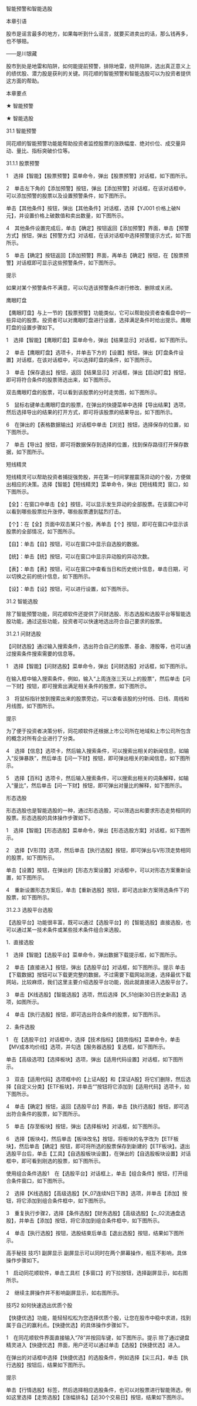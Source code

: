 智能预警和智能选股

本章引语

股市是谣言最多的地方，如果每听到什么谣言，就要买进卖出的话，那么钱再多，也不够赔。

——是川银藏

股市到处是地雷和陷阱，如何能提前预警，排除地雷，绕开陷阱，选出真正意义上的绩优股、潜力股是获利的关键。同花顺的智能预警和智能选股可以为投资者提供这方面的帮助。

本章要点

★ 智能预警

★ 智能选股

31.1 智能预警

同花顺的智能预警功能能帮助投资者监控股票的涨跌幅度、绝对价位、成交量异动、量比、指标突破价位等。

31.1.1 股票预警

1　选择【智能】【股票预警】菜单命令，弹出【股票预警】对话框，如下图所示。

2　单击左下角的【添加预警】按钮，弹出【添加预警】对话框，在该对话框中，可以添加预警的股票以及设置预警条件，如下图所示。

单击【其他条件】按钮，弹出【其他条件】对话框，选择【YJ001 价格上破N元】，并设置价格上破数值和卖出数量，如下图所示。

4　其他条件设置完成后，单击【确定】按钮返回【添加预警】界面，单击【预警方式】按钮，弹出【预警方式】对话框，在该对话框中选择预警提示方式，如下图所示。

5　单击【确定】按钮返回【添加预警】界面，再单击【确定】按钮，在【股票预警】对话框即可显示这些预警条件，如下图所示。

提示

如果对某个预警条件不满意，可以勾选该预警条件进行修改、删除或关闭。

鹰眼盯盘

【鹰眼盯盘】与上一节的【股票预警】功能类似，它可以帮助投资者查看盘中的一些异动的股票。投资者可以对鹰眼盯盘进行设置，选择满足条件时给出提示。鹰眼盯盘的设置步骤如下。

1　选择【智能】【鹰眼盯盘】菜单命令，弹出【结果显示】对话框，如下图所示。

2　单击【鹰眼盯盘】选项卡，并单击下方的【设置】按钮，弹出【盯盘条件设置】对话框，在该对话框中，可以选择盯盘的条件，如下图所示。

3　单击【保存退出】按钮，返回【结果显示】对话框，弹出【启动盯盘】按钮，即可将符合条件的股票筛选出来，如下图所示。

双击鹰眼盯盘的股票，可以看到该股票的分时走势图，如下图所示。

5　鼠标右键单击鹰眼盯盘的股票，在弹出的快捷菜单中选择【导出结果】选项，然后选择导出的结果的打开方式，即可将该股票的结果导出，如下图所示。

6　在弹出的【表格数据输出】对话框中单击【浏览】按钮，选择保存的位置，如下图所示。

7　单击【导出】按钮，即可将数据保存到选择的位置，找到保存路径打开保存数据，如下图所示。

短线精灵

短线精灵可以帮助投资者捕捉强势股，并在第一时间掌握震荡异动的个股，方便做出相应的决策。选择【智能】【短线精灵】菜单命令，弹出【短线精灵】窗口，如下图所示。

【全】：在窗口中单击【全】按钮，可以显示发生异动的全部股票。在该窗口中可以看到哪些股票拉升涨停，哪些股票遭到猛烈打击。

【个】：在【全】页面中双击某只个股，再单击【个】按钮，即可在窗口中显示该股票的全部情况，如下图所示。

【自】：单击【自】按钮，可以在窗口中显示自选股的数据。

【统】：单击【统】按钮，可以在窗口中显示异动股的异动次数。

【表】：单击【表】按钮，可以在窗口中查看当日和历史统计信息，单击日期，可以切换之前的统计信息，如下图所示。

【设】：单击【设】按钮，可以进行设置，如下图所示。

31.2 智能选股

除了智能预警功能，同花顺软件还提供了问财选股、形态选股和选股平台等智能选股功能，通过这些功能，投资者可以快速地选出符合自己要求的股票。

31.2.1 问财选股

【问财选股】通过输入搜索条件，选出符合自己的股票、基金、港股等，也可以通过搜索条件搜索需要的信息等。

1　选择【智能】【问财选股】菜单命令，弹出【问财选股】对话框，如下图所示。

在输入框中输入搜索条件，例如，输入“上周连涨三天以上的股票”，然后单击【问一下财】按钮，即可搜索出满足相关条件的股票，如下图所示。

3　将鼠标指针放到搜索出来的股票旁边，可以查看该股的分时线、日线、周线和月线图，如下图所示。

提示

为了便于投资者决策分析，同花顺软件还根据上市公司所在地域和上市公司所包含的概念对所有企业进行了分类。

4　选择【信息】选项卡，然后输入搜索条件，可以搜索出相关的新闻信息，如输入“反弹暴跌”，然后单击【问一下财】按钮，即可弹出相关的新闻信息，如下图所示。

5　选择【百科】选项卡，然后输入搜索条件，可以搜索出相关的词条解释，如输入“量比”，然后单击【问一下财】按钮，即可弹出对量比的解释，如下图所示。

形态选股

形态选股也是智能选股的一种，通过形态选股，可以筛选出和要求形态走势相同的股票。形态选股的具体操作步骤如下。

1　选择【智能】【形态选股】菜单命令，弹出【形态选股方案】对话框，如下图所示。

2　选择【V形顶】选项，然后单击【执行选股】按钮，即可弹出与V形顶走势相同的股票，如下图所示。

单击【设置】按钮，在弹出的【形态方案设置】对话框中，可以对形态方案重新设置，如下图所示。

4　重新设置形态方案后，单击【重新选股】按钮，即可选出新方案筛选条件下的股票，如下图所示。

31.2.3 选股平台选股

【选股平台】功能很丰富，既可以通过【选股平台】的【智能选股】直接选股，也可以通过某一技术条件或某些技术条件组合来选股。

1．直接选股

1　选择【智能】【选股平台】菜单命令，弹出数据下载提示框，如下图所示。

2　单击【直接进入】按钮，弹出【选股平台】对话框，如下图所示。提示
单击【下载数据】按钮可以下载更完整的数据，不过需要下载网站测速，选择最优下载网站，比较麻烦，我们这里主要介绍选股平台功能，因此就直接进入选股平台了。

3　单击【K线选股】【智能选股】选项，然后选择【K_51创新30日历史新高】选项，如图所示。

4　单击【执行选股】按钮，即可选出符合条件的股票，如下图所示。

2．条件选股

1　在【选股平台】对话框中，选择【技术指标】【趋势指标】菜单命令，单击【MV成本均价线】选项，并勾选【服务器选股】复选框，如下图所示。

单击【高级选项】【选择板块】选项，弹出【适用代码设置】对话框，如下图所示。

3　双击【适用代码】选项框中的【上证A股】和【深证A股】将它们删除，然后选择【自定义分类】【ETF板块】，并单击“”按钮将它添加到【适用代码】选项卡，如下图所示。

4　单击【确定】按钮，返回【选股平台】界面，单击【执行选股】按钮，即可选出符合条件的股票，如下图所示。

5　单击【存至板块】按钮，弹出【选择板块】对话框，如下图所示。

6　选择【板块4】，然后单击【板块改名】按钮，将板块的名字改为【ETF板块】，然后单击【确定】按钮，即可将所选的股票保存到新建的【ETF板块】。退出选股平台后，单击【工具】【自选股板块设置】，在弹出的【自选股板块设置】对话框中，即可看到刚选的股票，如下图所示。

使用组合条件选股1　在【选股平台】对话框上，单击【组合条件】按钮，打开组合条件窗口，如下图所示。

2　选择【K线选股】【高级选股】【K_07连续N日下跌】选项，并单击【添加】按钮，将它添加到组合条件框中，如下图所示。

3　重复执行步骤2，选择【条件选股】【财务选股】【高级选股】【c_02流通盘选股】，并单击【添加】按钮，将它添加到组合条件框中，如下图所示。

4　单击【执行选股】按钮，选股结束后单击【退出选股】按钮，结果如下图所示。

高手秘技
技巧1 副屏显示
副屏显示可以同时在两个屏幕操作，相互不影响，具体操作步骤如下。

1　启动同花顺软件，单击工具栏【多窗口】的下拉按钮，选择副屏显示，如右图所示。

2　继续主屏操作并不影响副屏显示，如右图所示。

技巧2 如何快速选出优质个股

【快捷优选】功能，能轻轻松松为您选择优质个股，让您在股市中稳中求进，找到属于自己的赢利点。【快捷优选】的具体操作步骤如下。

1　在同花顺软件界面直接输入“78”并按回车键，如下图所示。提示
除了通过键盘精灵进入【快捷优选】界面，用户还可以通过单击【选股】【快捷优选】进入。

在弹出的对话框中选择【快捷优选】的选股条件，例如选择【尖三兵】，单击【执行选股】按钮后，结果如下图所示。

提示

单击【行情选股】标签，然后选择相应选股条件，也可以对股票进行智能筛选，例如这里选择【走势选股】【涨幅排名】【近30个交易日】按钮，结果如下图所示。